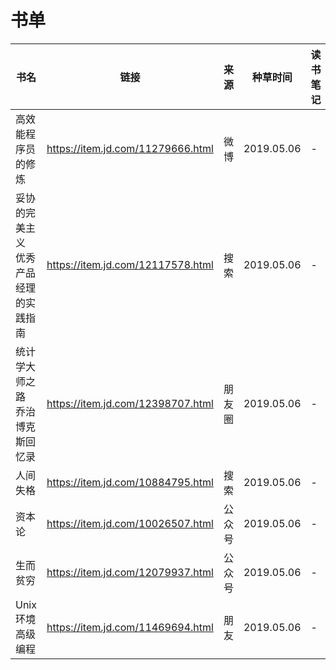 # 书单

| 书名 | 链接 | 来源 | 种草时间 | 读书笔记 | 
|-----|-----|----|----|----|
|高效能程序员的修炼|https://item.jd.com/11279666.html|微博|2019.05.06| - |
|妥协的完美主义 优秀产品经理的实践指南|https://item.jd.com/12117578.html|搜索|2019.05.06| - |
|统计学大师之路 乔治博克斯回忆录|https://item.jd.com/12398707.html|朋友圈|2019.05.06| - |
|人间失格|https://item.jd.com/10884795.html|搜索|2019.05.06| - |
|资本论|https://item.jd.com/10026507.html|公众号|2019.05.06| - |
|生而贫穷|https://item.jd.com/12079937.html|公众号|2019.05.06| - |
|Unix 环境高级编程|https://item.jd.com/11469694.html|朋友|2019.05.06| - |